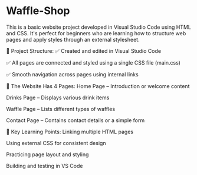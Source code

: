 # Waffle-Shop
This is a basic website project developed in Visual Studio Code using HTML and CSS. It's perfect for beginners who are learning how to structure web pages and apply styles through an external stylesheet.

📁 Project Structure:
✅ Created and edited in Visual Studio Code

✅ All pages are connected and styled using a single CSS file (main.css)

✅ Smooth navigation across pages using internal links

📄 The Website Has 4 Pages:
Home Page – Introduction or welcome content

Drinks Page – Displays various drink items

Waffle Page – Lists different types of waffles

Contact Page – Contains contact details or a simple form

🎯 Key Learning Points:
Linking multiple HTML pages

Using external CSS for consistent design

Practicing page layout and styling

Building and testing in VS Code
